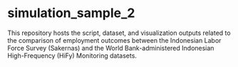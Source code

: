 # simulation_sample_2
This repository hosts the script, dataset, and visualization outputs related to the comparison of employment outcomes between the Indonesian Labor Force Survey (Sakernas) and the World Bank-administered Indonesian High-Frequency (HiFy) Monitoring datasets. 

